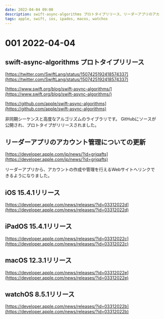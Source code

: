 ```yaml
---
date: 2022-04-04 09:00
description: swift-async-algorithms プロトタイプリリース、リーダーアプリのアカウント管理についての更新、iOS 15.4.1リリース、iPadOS 15.4.1リリース、macOS 12.3.1リリース、watchOS 8.5.1リリース
tags: apple, swift, ios, ipados, macos, watchos
---
```

# 001 2022-04-04

## swift-async-algorithms プロトタイプリリース

[https://twitter.com/SwiftLang/status/1507425192418574337](https://twitter.com/SwiftLang/status/1507425192418574337)

[https://www.swift.org/blog/swift-async-algorithms/](https://www.swift.org/blog/swift-async-algorithms/)

[https://github.com/apple/swift-async-algorithms](https://github.com/apple/swift-async-algorithms)

非同期シーケンスと高度なアルゴリズムのライブラリです。
GitHubにソースが公開され、プロトタイプがリリースされました。

## リーダーアプリのアカウント管理についての更新

[https://developer.apple.com/jp/news/?id=grjqafts](https://developer.apple.com/jp/news/?id=grjqafts)

リーダーアプリから、アカウントの作成や管理を行えるWebサイトへリンクできるようになりました。

## iOS 15.4.1リリース

[https://developer.apple.com/news/releases/?id=03312022d](https://developer.apple.com/news/releases/?id=03312022d)

## iPadOS 15.4.1リリース

[https://developer.apple.com/news/releases/?id=03312022c](https://developer.apple.com/news/releases/?id=03312022c)

## macOS 12.3.1リリース

[https://developer.apple.com/news/releases/?id=03312022e](https://developer.apple.com/news/releases/?id=03312022e)

## watchOS 8.5.1リリース

[https://developer.apple.com/news/releases/?id=03312022b](https://developer.apple.com/news/releases/?id=03312022b)
